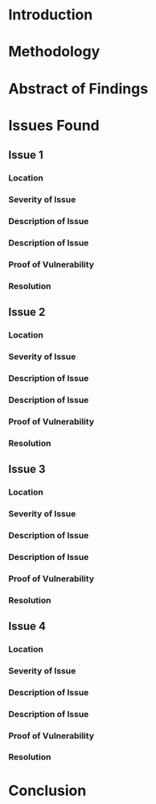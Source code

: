 <h1>Introduction</h1>
<h1>Methodology</h1>
<h1>Abstract of Findings</h1>
<h1>Issues Found</h1>
<h2>Issue 1</h2>
<h3>Location</h3>
<h3>Severity of Issue</h3>
<h3>Description of Issue</h3>
<h3>Description of Issue</h3>
<h3>Proof of Vulnerability</h3>
<h3>Resolution</h3>
<h2>Issue 2</h2>
<h3>Location</h3>
<h3>Severity of Issue</h3>
<h3>Description of Issue</h3>
<h3>Description of Issue</h3>
<h3>Proof of Vulnerability</h3>
<h3>Resolution</h3>
<h2>Issue 3</h2>
<h3>Location</h3>
<h3>Severity of Issue</h3>
<h3>Description of Issue</h3>
<h3>Description of Issue</h3>
<h3>Proof of Vulnerability</h3>
<h3>Resolution</h3>
<h2>Issue 4</h2>
<h3>Location</h3>
<h3>Severity of Issue</h3>
<h3>Description of Issue</h3>
<h3>Description of Issue</h3>
<h3>Proof of Vulnerability</h3>
<h3>Resolution</h3>
<h1>Conclusion</h1>
